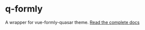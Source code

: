 # q-formly

A wrapper for vue-formly-quasar theme. [Read the complete docs](https://github.com/decision6/vue-formly-quasar)
